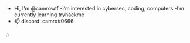 - Hi, I’m @camrowtf
-I’m interested in cybersec, coding, computers
-I’m currently learning tryhackme
- 📫 discord: camro#0666

:)
